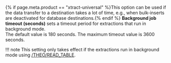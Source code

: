 
{% if page.meta.product == "xtract-universal" %}This option can be used if the data transfer to a destination takes a lot of time, e.g., when bulk-inserts are deactivated for database destinations.{% endif %} 
**Background job timeout (seconds)** sets a timeout period for extractions that run in background mode.<br>
The default value is 180 seconds. The maximum timeout value is 3600 seconds. 

!!! note 
	This setting only takes effect if the extractions run in background mode using [/THEO/READ_TABLE](../setup-in-sap/custom-function-module-for-table-extraction.md).
